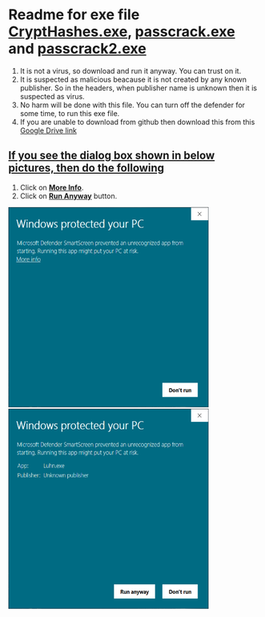 # Readme for exe file <a href="https://github.com/AnshVaid4/Python/blob/master/Login%20password%20cracking/For%20Windows/CryptHashes.exe">CryptHashes.exe</a>, <a href="https://github.com/AnshVaid4/Python/blob/master/Login%20password%20cracking/For%20Windows/passcrack.exe">passcrack.exe</a> and <a href="https://github.com/AnshVaid4/Python/blob/master/Login%20password%20cracking/For%20Windows/passcrack2.exe">passcrack2.exe</a>
1. It is not a virus, so download and run it anyway. You can trust on it.
2. It is suspected as malicious beacause it is not created by any known publisher. So in the headers, when publisher name is unknown then it is suspected as virus.
3. No harm will be done with this file. You can turn off the defender for some time, to run this exe file.
4. If you are unable to download from github then download this from this <a href="https://drive.google.com/drive/folders/1nGhGq1t-Tfr_hlO29AFbxVDF66I4-H_A?usp=sharing">Google Drive link </a>

## <u>If you see the dialog box shown in below pictures, then do the following</u>
1. Click on <u><b>More Info</b></u>.
2. Click on <u><b>Run Anyway</b></u> button.


<centre><img src="https://github.com/AnshVaid4/Python/blob/master/Luhn%20algorithm/readme_assets/D1.PNG" height="400" width="400"></centre>
<centre><img src="https://github.com/AnshVaid4/Python/blob/master/Luhn%20algorithm/readme_assets/D2.PNG" height="400" width="400"></centre>



